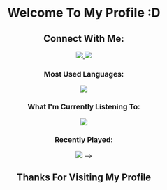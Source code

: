 <h1 align="center">Welcome To My Profile :D</h1>

<h2 align="center">Connect With Me:</h2>
<p align="center">
  <a href="https://www.linkedin.com/in/michael-rojas-733b071b8/">
    <img src="https://img.shields.io/badge/LinkedIn-0077B5?style=for-the-badge&logo=linkedin&logoColor=white">
  </a>
  <a href="mailto:michaels.rojas13@gmail.com">
    <img src="https://img.shields.io/badge/mail-EA4335?style=for-the-badge&logo=gmail&logoColor=white">
  </a>
</p>

<h3 align="center">Most Used Languages:</h3>

<p align="center">
  <img src="https://github-readme-stats.vercel.app/api/top-langs/?username=MichaelR13&layout=compact&hide=javascript,html,css,typescript,astro,glsl,go,makefile,rust,lua"/>
</p>

<!---
<h3 align="center">Get This Number To <span id="follower-count">1</span> Challenge (IMPOSSIBLE)</h3>
<p align="center">
      <a href="https://github.com/MichaelR13?tab=followers">
         <img alt="followers" title="Follow me on Github" src="https://custom-icon-badges.demolab.com/github/followers/MichaelR13?color=236ad3&labelColor=1155ba&style=for-the-badge&logo=person-add&label=Follow&logoColor=white"/></a>
</p>
-->
<h3 align="center">What I'm Currently Listening To:</h3>

<p align="center"> <img src="https://spotify-github-profile.kittinanx.com/api/view?uid=22exgde3gfgzhwwwlcqyhnnpy&cover_image=true&theme=novatorem&show_offline=false&background_color=121212&interchange=false&bar_color=53b14f&bar_color_cover=false)](https://github.com/kittinan/spotify-github-profile"/>

<h3 align="center">Recently Played:</h3>
<p align="center"> <img src="https://spotify-recently-played-readme.vercel.app/api?user=22exgde3gfgzhwwwlcqyhnnpy&unique=true"/> -->

<h2 align="center">Thanks For Visiting My Profile </h2>

<!-- 22exgde3gfgzhwwwlcqyhnnpy -->
